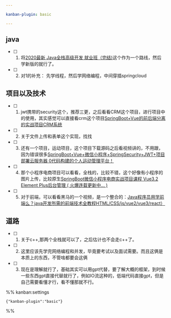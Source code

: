 ```yaml
---

kanban-plugin: basic

---
```


## java

- [ ] 1. 将[2020最新 Java全栈高级开发 就业班（完结)](https://www.bilibili.com/video/BV1vk4y117fU/?p=290&share_source=copy_web&vd_source=a9e0245042931de24eb0a8f018fa0eae)这个作为一个路线，然后学新版的就行了。
- [ ] 2. 对1的补充： 先学线程，然后学网络编程，中间穿插springcloud


## 项目以及技术

- [ ] 1. jwt携带的security这个，推荐三更，之后看看CRM这个项目，进行项目中的使用，其实感觉可以直接看crm这个项目[SpringBoot+Vue的前后端分离的实战项目CRM系统](https://www.bilibili.com/video/BV1eM4y1E7GK/?p=89&share_source=copy_web&vd_source=a9e0245042931de24eb0a8f018fa0eae)
- [ ] 2. 关于文件上传和表单这个实现，找找
- [ ] 3. 还有一个项目，运动项目，这个项目下载源码之后看视频讲的，不用跟，因为错误很多[SpringBoot+Vue+微信小程序+SpringSecurity+JWT+项目部署云服务器 0代码构建的个人运动管理平台！](https://www.bilibili.com/video/BV1Mq4y1W747/?share_source=copy_web&vd_source=a9e0245042931de24eb0a8f018fa0eae)
- [ ] 4. 那个小程序电商项目可以看看，全栈的，比较不错，这个好像有小程序的图片上传，比较原生[SpringBoot微信小程序电商实战项目课程 Vue3.2 Element Plus后台管理 ( 火爆连载更新中... )](https://www.bilibili.com/video/BV1kP4y1F7tU/?share_source=copy_web&vd_source=a9e0245042931de24eb0a8f018fa0eae)
- [ ] 5. 对于前端，可以看看黑马的一个视频，是一个整合的：[Java程序员用学前端么？java开发所需的前端技术全教程HTML/CSS/js/vue2/vue3/react）](https://www.bilibili.com/video/BV1Tt4y1772f/?share_source=copy_web&vd_source=a9e0245042931de24eb0a8f018fa0eae)


## 道路

- [ ] 1. 关于c++,那两个全栈就可以了，之后估计也不会走c++了。
- [ ] 2. 这里应该先学完网络编程和并发，毕竟要考试以及面试需要。而且这俩是本质上的东西，不管啥都要会这俩
- [ ] 3. 现在是理解就行了，基础其实可以用gpt代替，要了解大概的框架，到时候一些东西gpt直接代替就行了，例如IO流这种的，低端代码直接gpt，但是自己需要看懂才行，看不懂那就不行。




%% kanban:settings
```
{"kanban-plugin":"basic"}
```
%%
